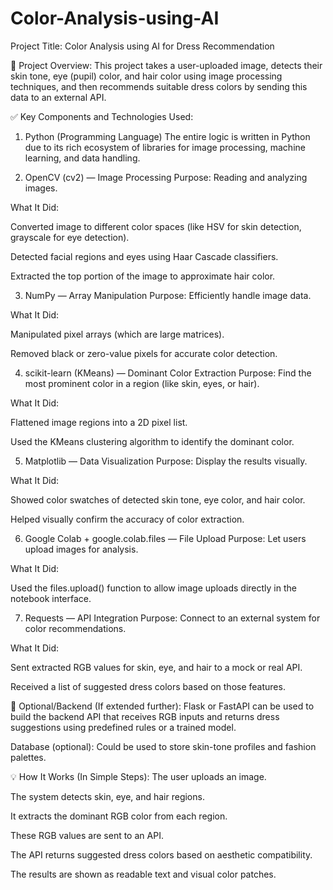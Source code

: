 # Color-Analysis-using-AI
Project Title:
Color Analysis using AI for Dress Recommendation

🧩 Project Overview:
This project takes a user-uploaded image, detects their skin tone, eye (pupil) color, and hair color using image processing techniques, and then recommends suitable dress colors by sending this data to an external API.

✅ Key Components and Technologies Used:
1. Python (Programming Language)
The entire logic is written in Python due to its rich ecosystem of libraries for image processing, machine learning, and data handling.

2. OpenCV (cv2) — Image Processing
Purpose: Reading and analyzing images.

What It Did:

Converted image to different color spaces (like HSV for skin detection, grayscale for eye detection).

Detected facial regions and eyes using Haar Cascade classifiers.

Extracted the top portion of the image to approximate hair color.

3. NumPy — Array Manipulation
Purpose: Efficiently handle image data.

What It Did:

Manipulated pixel arrays (which are large matrices).

Removed black or zero-value pixels for accurate color detection.

4. scikit-learn (KMeans) — Dominant Color Extraction
Purpose: Find the most prominent color in a region (like skin, eyes, or hair).

What It Did:

Flattened image regions into a 2D pixel list.

Used the KMeans clustering algorithm to identify the dominant color.

5. Matplotlib — Data Visualization
Purpose: Display the results visually.

What It Did:

Showed color swatches of detected skin tone, eye color, and hair color.

Helped visually confirm the accuracy of color extraction.

6. Google Colab + google.colab.files — File Upload
Purpose: Let users upload images for analysis.

What It Did:

Used the files.upload() function to allow image uploads directly in the notebook interface.

7. Requests — API Integration
Purpose: Connect to an external system for color recommendations.

What It Did:

Sent extracted RGB values for skin, eye, and hair to a mock or real API.

Received a list of suggested dress colors based on those features.

🧠 Optional/Backend (If extended further):
Flask or FastAPI can be used to build the backend API that receives RGB inputs and returns dress suggestions using predefined rules or a trained model.

Database (optional): Could be used to store skin-tone profiles and fashion palettes.

💡 How It Works (In Simple Steps):
The user uploads an image.

The system detects skin, eye, and hair regions.

It extracts the dominant RGB color from each region.

These RGB values are sent to an API.

The API returns suggested dress colors based on aesthetic compatibility.

The results are shown as readable text and visual color patches.

